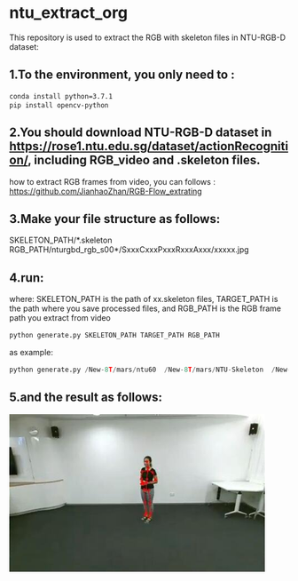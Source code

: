 # ntu_extract_org

This repository is used to extract the RGB with skeleton files in NTU-RGB-D dataset:

## 1.To the environment, you only need to : 

```
conda install python=3.7.1
pip install opencv-python
```

## 2.You should download NTU-RGB-D dataset in https://rose1.ntu.edu.sg/dataset/actionRecognition/, including RGB_video and .skeleton files.

how to extract RGB frames from video, you can follows : https://github.com/JianhaoZhan/RGB-Flow_extrating

## 3.Make your file structure as follows:
  SKELETON_PATH/\*.skeleton
  RGB_PATH/nturgbd_rgb_s00\*/SxxxCxxxPxxxRxxxAxxx/xxxxx.jpg
  
## 4.run: 
where: SKELETON_PATH is the path of xx.skeleton files, TARGET_PATH is the path where you save processed files, and RGB_PATH is the RGB frame path you extract from video
  ```python
  python generate.py SKELETON_PATH TARGET_PATH RGB_PATH
  ```
  as example:
  ```python
  python generate.py /New-8T/mars/ntu60  /New-8T/mars/NTU-Skeleton  /New-8T/mars/NTU_RGB
  ```
  
## 5.and the result as follows:
  
  ![result](https://github.com/JianhaoZhan/ntu_extract_org/blob/main/others.jpg)
